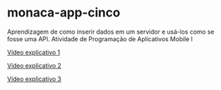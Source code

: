 # monaca-app-cinco
Aprendizagem de como inserir dados em um servidor e usá-los como se fosse uma API. Atividade de Programação de Aplicativos Mobile I

[Vídeo explicativo 1](https://youtu.be/fyKK9UWxPDo)

[Vídeo explicativo 2](https://youtu.be/RxxgV3WxR1Y)

[Vídeo explicativo 3](https://youtu.be/jypNwGZuQwo)
